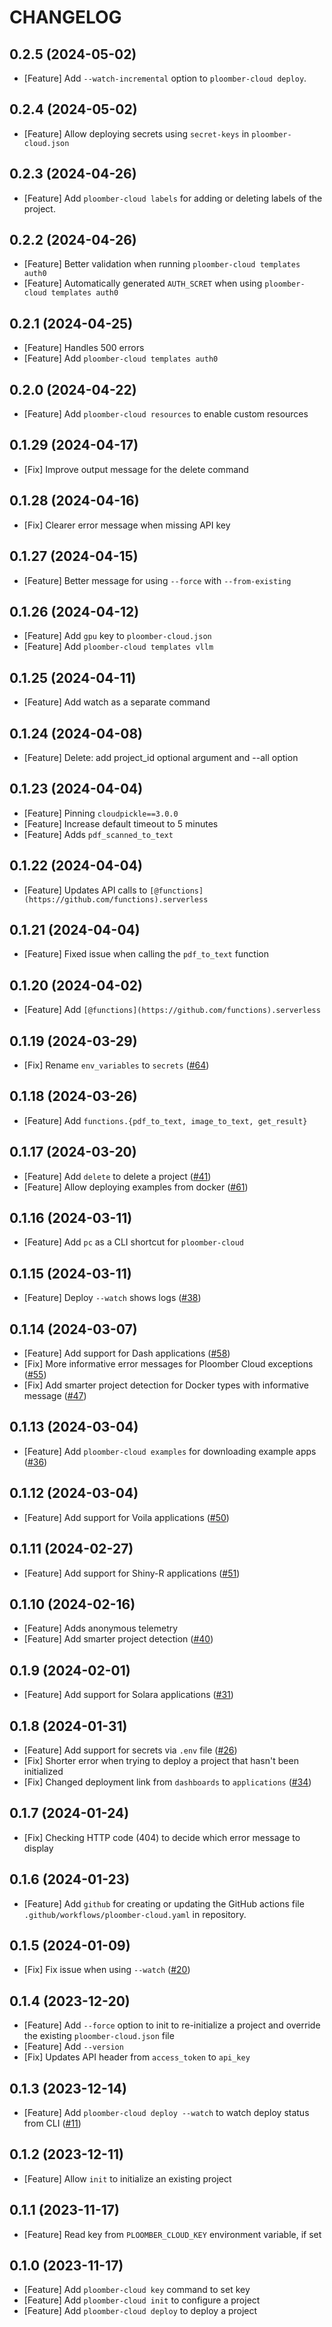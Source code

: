 # CHANGELOG

## 0.2.5 (2024-05-02)

- [Feature] Add `--watch-incremental` option to `ploomber-cloud deploy`.

## 0.2.4 (2024-05-02)

- [Feature] Allow deploying secrets using `secret-keys` in `ploomber-cloud.json`

## 0.2.3 (2024-04-26)

- [Feature] Add `ploomber-cloud labels` for adding or deleting labels of the project.

## 0.2.2 (2024-04-26)

- [Feature] Better validation when running `ploomber-cloud templates auth0`
- [Feature] Automatically generated `AUTH_SCRET` when using `ploomber-cloud templates auth0`

## 0.2.1 (2024-04-25)

- [Feature] Handles 500 errors
- [Feature] Add `ploomber-cloud templates auth0`

## 0.2.0 (2024-04-22)

- [Feature] Add `ploomber-cloud resources` to enable custom resources

## 0.1.29 (2024-04-17)

- [Fix] Improve output message for the delete command

## 0.1.28 (2024-04-16)

- [Fix] Clearer error message when missing API key

## 0.1.27 (2024-04-15)

- [Feature] Better message for using `--force` with `--from-existing`

## 0.1.26 (2024-04-12)

- [Feature] Add `gpu` key to `ploomber-cloud.json`
- [Feature] Add `ploomber-cloud templates vllm`

## 0.1.25 (2024-04-11)

- [Feature] Add watch as a separate command

## 0.1.24 (2024-04-08)

- [Feature] Delete: add project_id optional argument and --all option

## 0.1.23 (2024-04-04)

- [Feature] Pinning `cloudpickle==3.0.0`
- [Feature] Increase default timeout to 5 minutes
- [Feature] Adds `pdf_scanned_to_text`

## 0.1.22 (2024-04-04)

- [Feature] Updates API calls to `[@functions](https://github.com/functions).serverless`

## 0.1.21 (2024-04-04)

- [Feature] Fixed issue when calling the `pdf_to_text` function

## 0.1.20 (2024-04-02)

- [Feature] Add `[@functions](https://github.com/functions).serverless`

## 0.1.19 (2024-03-29)

- [Fix] Rename `env_variables` to `secrets` ([#64](https://github.com/ploomber/ploomber-cloud/issues/64))

## 0.1.18 (2024-03-26)

- [Feature] Add `functions.{pdf_to_text, image_to_text, get_result}`

## 0.1.17 (2024-03-20)

- [Feature] Add `delete` to delete a project ([#41](https://github.com/ploomber/ploomber-cloud/issues/41))
- [Feature] Allow deploying examples from docker ([#61](https://github.com/ploomber/ploomber-cloud/issues/61))

## 0.1.16 (2024-03-11)

- [Feature] Add `pc` as a CLI shortcut for `ploomber-cloud`

## 0.1.15 (2024-03-11)

- [Feature] Deploy `--watch` shows logs ([#38](https://github.com/ploomber/ploomber-cloud/issues/38))

## 0.1.14 (2024-03-07)

- [Feature] Add support for Dash applications ([#58](https://github.com/ploomber/ploomber-cloud/issues/58))
- [Fix] More informative error messages for Ploomber Cloud exceptions ([#55](https://github.com/ploomber/ploomber-cloud/issues/55))
- [Fix] Add smarter project detection for Docker types with informative message ([#47](https://github.com/ploomber/ploomber-cloud/issues/47))

## 0.1.13 (2024-03-04)

- [Feature] Add `ploomber-cloud examples` for downloading example apps ([#36](https://github.com/ploomber/ploomber-cloud/issues/36))

## 0.1.12 (2024-03-04)

- [Feature] Add support for Voila applications ([#50](https://github.com/ploomber/ploomber-cloud/issues/50))

## 0.1.11 (2024-02-27)

- [Feature] Add support for Shiny-R applications ([#51](https://github.com/ploomber/ploomber-cloud/issues/51))

## 0.1.10 (2024-02-16)

- [Feature] Adds anonymous telemetry
- [Feature] Add smarter project detection ([#40](https://github.com/ploomber/ploomber-cloud/issues/40))

## 0.1.9 (2024-02-01)

- [Feature] Add support for Solara applications ([#31](https://github.com/ploomber/ploomber-cloud/issues/31))

## 0.1.8 (2024-01-31)

- [Feature] Add support for secrets via `.env` file ([#26](https://github.com/ploomber/ploomber-cloud/issues/26))
- [Fix] Shorter error when trying to deploy a project that hasn't been initialized
- [Fix] Changed deployment link from `dashboards` to `applications` ([#34](https://github.com/ploomber/ploomber-cloud/issues/34))

## 0.1.7 (2024-01-24)

- [Fix] Checking HTTP code (404) to decide which error message to display

## 0.1.6 (2024-01-23)

- [Feature] Add `github` for creating or updating the GitHub actions file `.github/workflows/ploomber-cloud.yaml` in repository.

## 0.1.5 (2024-01-09)

- [Fix] Fix issue when using `--watch` ([#20](https://github.com/ploomber/ploomber-cloud/issues/20))

## 0.1.4 (2023-12-20)

- [Feature] Add `--force` option to init to re-initialize a project and override the existing `ploomber-cloud.json` file
- [Feature] Add `--version`
- [Fix] Updates API header from `access_token` to `api_key`

## 0.1.3 (2023-12-14)

- [Feature] Add `ploomber-cloud deploy --watch` to watch deploy status from CLI ([#11](https://github.com/ploomber/ploomber-cloud/issues/11))

## 0.1.2 (2023-12-11)

- [Feature] Allow `init` to initialize an existing project

## 0.1.1 (2023-11-17)

- [Feature] Read key from `PLOOMBER_CLOUD_KEY` environment variable, if set

## 0.1.0 (2023-11-17)

- [Feature] Add `ploomber-cloud key` command to set key
- [Feature] Add `ploomber-cloud init` to configure a project
- [Feature] Add `ploomber-cloud deploy` to deploy a project
